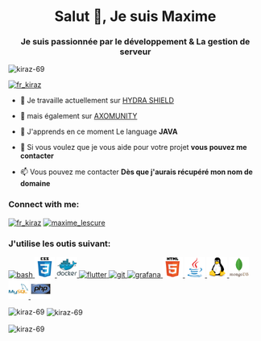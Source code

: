 <h1 align="center">Salut 👋, Je suis Maxime</h1>
<h3 align="center">Je suis passionnée par le développement & La gestion de serveur</h3>

<p align="left"> <img src="https://komarev.com/ghpvc/?username=kiraz-69&label=Visite&color=2e80cc&style=flat" alt="kiraz-69" /> </p>

<p align="left"> <a href="https://twitter.com/fr_kiraz" target="blank"><img src="https://img.shields.io/twitter/follow/fr_kiraz?logo=twitter&style=for-the-badge" alt="fr_kiraz" /></a> </p>

- 🔭 Je travaille actuellement sur [HYDRA SHIELD](https://hydra-shield.fr)

- 👯 mais également sur [AXOMUNITY](https:///axomunity.fr)

- 🌱 J'apprends en ce moment Le language **JAVA**

- 💬 Si vous voulez que je vous aide pour votre projet **vous pouvez me contacter**

- 📫 Vous pouvez me contacter **Dès que j'aurais récupéré mon nom de domaine**

<h3 align="left">Connect with me:</h3>
<p align="left">
<a href="https://twitter.com/fr_kiraz" target="blank"><img align="center" src="https://raw.githubusercontent.com/rahuldkjain/github-profile-readme-generator/master/src/images/icons/Social/twitter.svg" alt="fr_kiraz" height="30" width="40" /></a>
<a href="https://instagram.com/maxime_lescure" target="blank"><img align="center" src="https://raw.githubusercontent.com/rahuldkjain/github-profile-readme-generator/master/src/images/icons/Social/instagram.svg" alt="maxime_lescure" height="30" width="40" /></a>
</p>

<h3 align="left">J'utilise les outis suivant:</h3>
<p align="left"> <a href="https://www.gnu.org/software/bash/" target="_blank" rel="noreferrer"> <img src="https://www.vectorlogo.zone/logos/gnu_bash/gnu_bash-icon.svg" alt="bash" width="40" height="40"/> </a> <a href="https://www.w3schools.com/css/" target="_blank" rel="noreferrer"> <img src="https://raw.githubusercontent.com/devicons/devicon/master/icons/css3/css3-original-wordmark.svg" alt="css3" width="40" height="40"/> </a> <a href="https://www.docker.com/" target="_blank" rel="noreferrer"> <img src="https://raw.githubusercontent.com/devicons/devicon/master/icons/docker/docker-original-wordmark.svg" alt="docker" width="40" height="40"/> </a> <a href="https://flutter.dev" target="_blank" rel="noreferrer"> <img src="https://www.vectorlogo.zone/logos/flutterio/flutterio-icon.svg" alt="flutter" width="40" height="40"/> </a> <a href="https://git-scm.com/" target="_blank" rel="noreferrer"> <img src="https://www.vectorlogo.zone/logos/git-scm/git-scm-icon.svg" alt="git" width="40" height="40"/> </a> <a href="https://grafana.com" target="_blank" rel="noreferrer"> <img src="https://www.vectorlogo.zone/logos/grafana/grafana-icon.svg" alt="grafana" width="40" height="40"/> </a> <a href="https://www.w3.org/html/" target="_blank" rel="noreferrer"> <img src="https://raw.githubusercontent.com/devicons/devicon/master/icons/html5/html5-original-wordmark.svg" alt="html5" width="40" height="40"/> </a> <a href="https://www.java.com" target="_blank" rel="noreferrer"> <img src="https://raw.githubusercontent.com/devicons/devicon/master/icons/java/java-original.svg" alt="java" width="40" height="40"/> </a> <a href="https://www.linux.org/" target="_blank" rel="noreferrer"> <img src="https://raw.githubusercontent.com/devicons/devicon/master/icons/linux/linux-original.svg" alt="linux" width="40" height="40"/> </a> <a href="https://www.mongodb.com/" target="_blank" rel="noreferrer"> <img src="https://raw.githubusercontent.com/devicons/devicon/master/icons/mongodb/mongodb-original-wordmark.svg" alt="mongodb" width="40" height="40"/> </a> <a href="https://www.mysql.com/" target="_blank" rel="noreferrer"> <img src="https://raw.githubusercontent.com/devicons/devicon/master/icons/mysql/mysql-original-wordmark.svg" alt="mysql" width="40" height="40"/> </a> <a href="https://www.php.net" target="_blank" rel="noreferrer"> <img src="https://raw.githubusercontent.com/devicons/devicon/master/icons/php/php-original.svg" alt="php" width="40" height="40"/> </a> </p>

<p><img align="left" src="https://github-readme-stats.vercel.app/api/top-langs?username=kiraz-69&show_icons=true&theme=dark&locale=fr&layout=compact" alt="kiraz-69" /></p>

<p>&nbsp;<img align="center" src="https://github-readme-stats.vercel.app/api?username=kiraz-69&show_icons=true&theme=dark&locale=fr" alt="kiraz-69" /></p>

<p><img align="center" src="https://github-readme-streak-stats.herokuapp.com/?user=kiraz-69&theme=dark" alt="kiraz-69" /></p>
